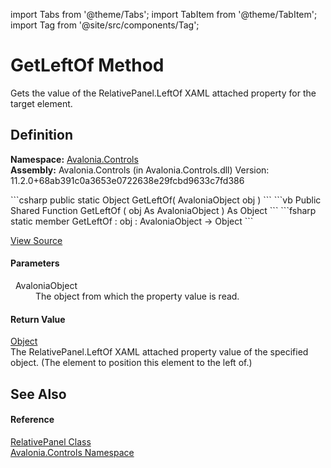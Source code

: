 import Tabs from '@theme/Tabs'; 
import TabItem from '@theme/TabItem'; 
import Tag from '@site/src/components/Tag'; 

# GetLeftOf Method


Gets the value of the RelativePanel.LeftOf XAML attached property for the target element.



## Definition
**Namespace:** <a href="N_Avalonia_Controls">Avalonia.Controls</a>  
**Assembly:** Avalonia.Controls (in Avalonia.Controls.dll) Version: 11.2.0+68ab391c0a3653e0722638e29fcbd9633c7fd386

<Tabs groupId="api-code-preview">
<TabItem value="csharp" label="C#">
```csharp
public static Object GetLeftOf(
	AvaloniaObject obj
)
```
</TabItem>
<TabItem value="vb" label="VB">
```vb
Public Shared Function GetLeftOf ( 
	obj As AvaloniaObject
) As Object
```
</TabItem>
<TabItem value="fsharp" label="F#">
```fsharp
static member GetLeftOf : 
        obj : AvaloniaObject -> Object 
```
</TabItem>
</Tabs>



<a href="https://github.com/AvaloniaUI/Avalonia/tree/master/srcAvalonia.Controls/RelativePanel.AttachedProperties.cs#L491" title="View the source code">View Source</a>



#### Parameters
<dl><dt>  AvaloniaObject</dt><dd>The object from which the property value is read.</dd></dl>

#### Return Value
<a href="https://learn.microsoft.com/dotnet/api/system.object" target="_blank" rel="noopener noreferrer">Object</a>  
The RelativePanel.LeftOf XAML attached property value of the specified object. (The element to position this element to the left of.)

## See Also


#### Reference
<a href="T_Avalonia_Controls_RelativePanel">RelativePanel Class</a>  
<a href="N_Avalonia_Controls">Avalonia.Controls Namespace</a>  

